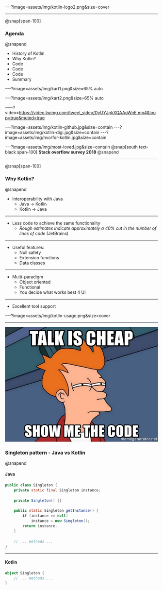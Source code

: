 ---?image=assets/img/kotlin-logo2.png&size=cover

---
@snap[span-100]
### Agenda
@snapend

* History of Kotlin
* Why Kotlin?
* Code
* Code
* Code
* Summary

---?image=assets/img/kart1.png&size=65% auto

---?image=assets/img/kart2.png&size=65% auto

----?video=https://video.twimg.com/tweet_video/DyUYJpkXQAAoWnE.mp4&loop=true&muted=true

---?image=assets/img/kotlin-github.jpg&size=contain
---?image=assets/img/kotlin-digi.jpg&size=contain
---?image=assets/img/hvorfor-kotlin.jpg&size=contain

---?image=assets/img/most-loved.jpg&size=contain
@snap[south text-black span-100]
**Stack overflow survey 2018**
@snapend

---
@snap[span-100]
### Why Kotlin?
@snapend

* Interoperability with Java
  * Java -> Kotlin
  * Kotlin -> Java

---

* Less code to achieve the same functionality
  * *Rough estimates indicate approximately a 40% cut in the number of lines of code* (JetBrains)

---

* Useful features:
  * Null safety
  * Extension functions
  * Data classes

---

* Multi-paradigm
  * Object oriented
  * Functional
  * You decide what works best 4 U!

---

* Excellent tool support

---?image=assets/img/kotlin-usage.png&size=cover

---


![Show me the code](assets/img/talk-is-cheap-show-me-the-code.jpg)
### Singleton pattern - Java vs Kotlin
@snapend

#### Java
```java
public class Singleton {
    private static final Singleton instance;

    private Singleton() {}

    public static Singleton getInstance() {
        if (instance == null)
            instance = new Singleton();
        return instance;
    }
	
	// ... methods ...
}
```

---

#### Kotlin
```kotlin
object Singleton {
	// ... methods ... 
}
```

